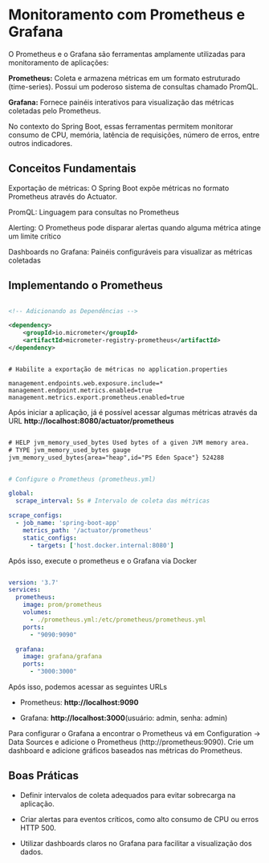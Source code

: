 # Monitoramento com Prometheus e Grafana

O Prometheus e o Grafana são ferramentas amplamente utilizadas para monitoramento de aplicações:

**Prometheus:** Coleta e armazena métricas em um formato estruturado (time-series). Possui um poderoso sistema de consultas chamado PromQL.

**Grafana:** Fornece painéis interativos para visualização das métricas coletadas pelo Prometheus.

No contexto do Spring Boot, essas ferramentas permitem monitorar consumo de CPU, memória, latência de requisições, número de erros, entre outros indicadores.

## Conceitos Fundamentais

Exportação de métricas: O Spring Boot expõe métricas no formato Prometheus através do Actuator.

PromQL: Linguagem para consultas no Prometheus

Alerting: O Prometheus pode disparar alertas quando alguma métrica atinge um limite crítico

Dashboards no Grafana: Painéis configuráveis para visualizar as métricas coletadas

## Implementando o Prometheus

``` XML

<!-- Adicionando as Dependências -->

<dependency>
    <groupId>io.micrometer</groupId>
    <artifactId>micrometer-registry-prometheus</artifactId>
</dependency>

```

``` properties

# Habilite a exportação de métricas no application.properties

management.endpoints.web.exposure.include=*
management.endpoint.metrics.enabled=true
management.metrics.export.prometheus.enabled=true

```

Após iniciar a aplicação, já é possível acessar algumas métricas através da URL **http://localhost:8080/actuator/prometheus**

``` txt

# HELP jvm_memory_used_bytes Used bytes of a given JVM memory area.
# TYPE jvm_memory_used_bytes gauge
jvm_memory_used_bytes{area="heap",id="PS Eden Space"} 524288

```

``` yml

# Configure o Prometheus (prometheus.yml)

global:
  scrape_interval: 5s # Intervalo de coleta das métricas

scrape_configs:
  - job_name: 'spring-boot-app'
    metrics_path: '/actuator/prometheus'
    static_configs:
      - targets: ['host.docker.internal:8080']

```

Após isso, execute o prometheus e o Grafana via Docker

``` yml

version: '3.7'
services:
  prometheus:
    image: prom/prometheus
    volumes:
      - ./prometheus.yml:/etc/prometheus/prometheus.yml
    ports:
      - "9090:9090"

  grafana:
    image: grafana/grafana
    ports:
      - "3000:3000"

```

Após isso, podemos acessar as seguintes URLs

- Prometheus: **http://localhost:9090**

- Grafana: **http://localhost:3000**(usuário: admin, senha: admin)

Para configurar o Grafana a encontrar o Prometheus vá em Configuration → Data Sources e adicione o Prometheus (http://prometheus:9090).
Crie um dashboard e adicione gráficos baseados nas métricas do Prometheus.

## Boas Práticas

- Definir intervalos de coleta adequados para evitar sobrecarga na aplicação.

- Criar alertas para eventos críticos, como alto consumo de CPU ou erros HTTP 500.

- Utilizar dashboards claros no Grafana para facilitar a visualização dos dados.
